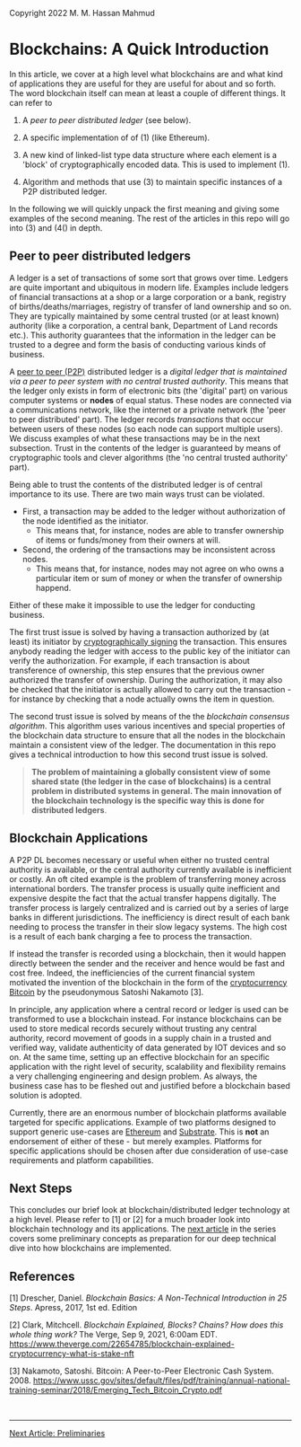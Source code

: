 Copyright 2022 M. M. Hassan Mahmud

# Blockchains: A Quick Introduction

In this article, we cover at a high level what blockchains are and what kind of applications they are useful for they are useful for about and so forth. The word blockchain itself can mean at least a couple of different things. It can refer to

1. A *peer to peer distributed ledger* (see below).

2. A specific implementation of of (1) (like Ethereum).

3. A new kind of linked-list type data structure where each element is a 'block' of cryptographically encoded data. This is used to implement (1).

4. Algorithm and methods that use (3) to maintain specific instances of a P2P distributed ledger.



In the following we will quickly unpack the first meaning and giving some examples of the second meaning. The rest of the articles in this repo will go into (3) and (4() in depth. 


## Peer to peer distributed ledgers

A ledger is a set of transactions of some sort that grows over time. Ledgers are quite important and ubiquitous in modern life. Examples include ledgers of financial transactions at a shop or a large corporation or a bank, registry of births/deaths/marriages, registry of transfer of land ownership and so on. They are typically maintained by some central trusted (or at least known) authority (like a corporation, a central bank, Department of Land records etc.). This authority guarantees that the information in the ledger can be trusted to a degree and form the basis of conducting various kinds of business. 

A [peer to peer (P2P)](https://en.wikipedia.org/wiki/Peer-to-peer) distributed ledger is a *digital ledger that is maintained via a peer to peer system with no central trusted authority*. This means that the ledger only exists in form of electronic bits (the 'digital' part) on various computer systems or **nodes** of equal status. These nodes are connected via a communications network, like the internet or a private network (the 'peer to peer distributed' part). The ledger records *transactions* that occur between users of these nodes (so each node can support multiple users). We discuss examples of what these transactions may be in the next subsection. Trust in the contents of the ledger is guaranteed by means of cryptographic tools and clever algorithms (the 'no central trusted authority' part). 

Being able to trust the contents of the distributed ledger is of central importance to its use. There are two main ways trust can be violated. 
- First, a transaction may be added to the ledger without authorization of the node identified as the initiator.
  - This means that, for instance, nodes are able to transfer ownership of items or funds/money from their owners at will.
- Second, the ordering of the transactions may be inconsistent across nodes. 
  - This means that, for instance, nodes may not agree on who owns a particular item or sum of money  or when the transfer of ownership happend.

Either of these make it impossible to use the ledger for conducting business. 

The first trust issue is solved by having a transaction authorized by (at least) its initiator by [cryptographically signing](https://en.wikipedia.org/wiki/Digital_signature) the transaction. This ensures anybody reading the ledger with access to the public key of the initiator can verify the authorization. For example, if each transaction is about transference of ownership, this step ensures that the previous owner authorized the transfer of ownership. During the authorization, it may also be checked that the initiator is actually allowed to carry out the transaction - for instance by checking that a node actually owns the item in question.

The second trust issue is solved by means of the the _blockchain consensus algorithm_. This algorithm uses various incentives and special properties of the blockchain data structure to ensure that all the nodes in the blockchain maintain a consistent view of the ledger. 
The documentation in this repo gives a technical introduction to how this second trust issue is solved.

> **The problem of maintaining a globally consistent view of some shared state (the ledger in the case of blockchains) is a central problem in distributed systems in general. The main innovation of the blockchain technology is the specific way this is done for distributed ledgers**.


## Blockchain Applications

A P2P DL becomes necessary or useful when either no trusted central authority is available, or the central authority currently available is inefficient or costly. An oft cited example is the problem of transferring money across international borders. The transfer process is usually quite inefficient and expensive despite the fact that the actual transfer happens digitally. The transfer process is largely centralized and is carried out by a series of large banks in different jurisdictions. The inefficiency is direct result of each bank needing to process the transfer in their slow legacy systems. The high cost is a result of each bank charging a fee to process the transaction. 

If instead the transfer is recorded using a blockchain, then it would happen directly between the sender and the receiver and hence would be fast and cost free. Indeed, the inefficiencies of the current financial system motivated the invention of the blockchain in the form of the [cryptocurrency Bitcoin](https://en.wikipedia.org/wiki/Bitcoin) by the pseudonymous Satoshi Nakamoto [3].

In principle, any application where a central record or ledger is used can be transformed to use a blockchain instead. For instance blockchains can be used to store medical records securely without trusting any central authority, record movement of goods in a supply chain in a trusted and verified way, validate authenticity of data generated by IOT devices and so on. At the same time, setting up an effective blockchain for an specific application with the right level of security, scalability and flexibility remains a  very challenging engineering and design problem. As always, the business case has to be fleshed out and justified before a blockchain based solution is adopted. 

Currently, there are an enormous number of blockchain platforms available targeted for specific applications. Example of two platforms designed to support generic use-cases are [Ethereum](https://ethereum.org) and [Substrate](https://substrate.io/). This is **not** an endorsement of either of these -  but merely examples. Platforms for specific applications should be chosen after due consideration of use-case requirements and platform capabilities.

## Next Steps

This concludes our brief look at blockchain/distributed ledger technology at a high level. Please refer to [1] or [2] for a much broader look into blockchain technology and its applications. The [next article](./bc_proto_prelim.md) in the series covers some preliminary concepts as preparation for our deep technical dive into how blockchains are implemented. 


## References

[1] Drescher, Daniel. *Blockchain Basics: A Non-Technical Introduction in 25 Steps*. Apress, 2017, 1st ed. Edition

[2] Clark, Mitchcell. *Blockchain Explained, Blocks? Chains? How does this whole thing work?* The Verge, Sep 9, 2021, 6:00am EDT. https://www.theverge.com/22654785/blockchain-explained-cryptocurrency-what-is-stake-nft

[3] Nakamoto, Satoshi. Bitcoin: A Peer-to-Peer Electronic Cash System. 2008. https://www.ussc.gov/sites/default/files/pdf/training/annual-national-training-seminar/2018/Emerging_Tech_Bitcoin_Crypto.pdf

<br>
<hr>

[Next Article: Preliminaries](./bc_proto_prelim.md)